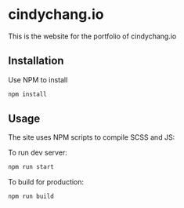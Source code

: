 # cindychang.io
This is the website for the portfolio of cindychang.io

## Installation
Use NPM to install

```bash
npm install
```

## Usage
The site uses NPM scripts to compile SCSS and JS:

To run dev server:

```bash
npm run start
```

To build for production:

```bash
npm run build
```